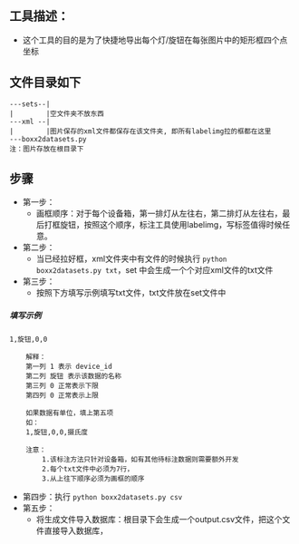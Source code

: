 ## 工具描述：
- 这个工具的目的是为了快捷地导出每个灯/旋钮在每张图片中的矩形框四个点坐标
## 文件目录如下
```
---sets--|
|        |空文件夹不放东西
---xml --|
|        |图片保存的xml文件都保存在该文件夹, 即所有labelimg拉的框都在这里
---boxx2datasets.py
注：图片存放在根目录下
```
## 步骤
- 第一步：
    - 画框顺序：对于每个设备箱，第一排灯从左往右，第二排灯从左往右，最后打框旋钮，按照这个顺序，标注工具使用labelimg，写标签值得时候任意。
- 第二步：
    - 当已经拉好框，xml文件夹中有文件的时候执行 `python boxx2datasets.py txt`，set 中会生成一个个对应xml文件的txt文件
- 第三步：
    - 按照下方填写示例填写txt文件，txt文件放在set文件中
##### 填写示例
```
1,旋钮,0,0
```
```
    解释：
    第一列 1 表示 device_id
    第二列 旋钮 表示该数据的名称
    第三列 0 正常表示下限
    第四列 0 正常表示上限

    如果数据有单位，填上第五项
    如：
    1,旋钮,0,0,摄氏度

    注意：
        1.该标注方法只针对设备箱，如有其他待标注数据则需要额外开发
        2.每个txt文件中必须为7行，
        3.从上往下顺序必须为画框的顺序
```

- 第四步：执行 `python boxx2datasets.py csv`
- 第五步：
    - 将生成文件导入数据库：根目录下会生成一个output.csv文件，把这个文件直接导入数据库，

